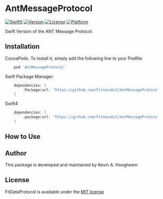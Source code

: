 # AntMessageProtocol

[![Swift5](https://img.shields.io/badge/swift5-compatible-4BC51D.svg?style=flat)](https://developer.apple.com/swift)
[![Version](https://img.shields.io/cocoapods/v/AntMessageProtocol.svg?style=flat)](http://cocoapods.org/pods/AntMessageProtocol)
[![License](https://img.shields.io/cocoapods/l/AntMessageProtocol.svg?style=flat)](http://cocoapods.org/pods/AntMessageProtocol)
[![Platform](https://img.shields.io/cocoapods/p/AntMessageProtocol.svg?style=flat)](http://cocoapods.org/pods/AntMessageProtocol)


Swift Version of the ANT Message Protocol.


## Installation

 CocoaPods. To install it, simply add the following line to your Podfile:

```ruby
    pod 'AntMessageProtocol'
```

Swift Package Manager:
```swift
    dependencies: [
        .Package(url: "https://github.com/FitnessKit/AntMessageProtocol", from: "0.3.0")
    ]
```

Swift4
```swift
    dependencies: [
        .package(url: "https://github.com/FitnessKit/AntMessageProtocol", .branch("swift42")),
    ]
```

## How to Use

## Author

This package is developed and maintained by Kevin A. Hoogheem

## License

FitDataProtocol is available under the [MIT license](http://opensource.org/licenses/MIT)

